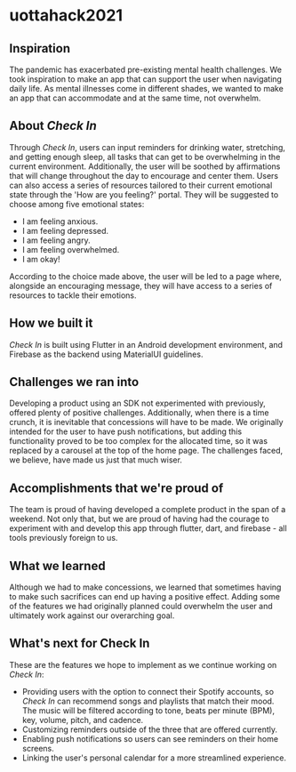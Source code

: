 # uottahack2021

## Inspiration
The pandemic has exacerbated pre-existing mental health challenges. We took inspiration to make an app that can support the user when navigating daily life. As mental illnesses come in different shades, we wanted to make an app that can accommodate and at the same time, not overwhelm.

## About _**Check In**_
Through _Check In_, users can input reminders for drinking water, stretching, and getting enough sleep, all tasks that can get to be overwhelming in the current environment. Additionally, the user will be soothed by affirmations that will change throughout the day to encourage and center them. Users can also access a series of resources tailored to their current emotional state through the 'How are you feeling?' portal. They will be suggested to choose among five emotional states: 
* I am feeling anxious.
* I am feeling depressed.
* I am feeling angry.
* I am feeling overwhelmed.
* I am okay!

According to the choice made above, the user will be led to a page where, alongside an encouraging message, they will have access to a series of resources to tackle their emotions.

## How we built it
_Check In_ is built using Flutter in an Android development environment, and Firebase as the backend using MaterialUI guidelines. 

## Challenges we ran into
Developing a product using an SDK not experimented with previously, offered plenty of positive challenges. Additionally, when there is a time crunch, it is inevitable that concessions will have to be made. We originally intended for the user to have push notifications, but adding this functionality proved to be too complex for the allocated time, so it was replaced by a carousel at the top of the home page. The challenges faced, we believe, have made us just that much wiser. 

## Accomplishments that we're proud of
The team is proud of having developed a complete product in the span of a weekend. Not only that, but we are proud of having had the courage to experiment with and develop this app through flutter, dart, and firebase - all tools previously foreign to us. 

## What we learned
Although we had to make concessions, we learned that sometimes having to make such sacrifices can end up having a positive effect. Adding some of the features we had originally planned could overwhelm the user and ultimately work against our overarching goal.

## What's next for Check In
These are the features we hope to implement as we continue working on _Check In_:
* Providing users with the option to connect their Spotify accounts, so _Check In_ can recommend songs and playlists that match their mood. The music will be filtered according to tone, beats per minute (BPM), key, volume, pitch, and cadence. 
* Customizing reminders outside of the three that are offered currently. 
* Enabling push notifications so users can see reminders on their home screens.
* Linking the user's personal calendar for a more streamlined experience.
